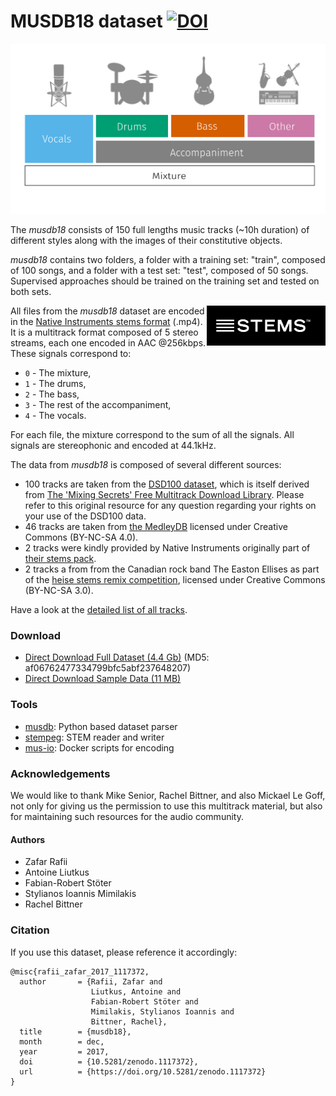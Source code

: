 # MUSDB18 dataset [![DOI](https://zenodo.org/badge/DOI/10.5281/zenodo.1117372.svg)](https://doi.org/10.5281/zenodo.1117372)

<img src="imgs/musheader.svg" alt="Drawing"/>

The _musdb18_ consists of 150 full lengths music tracks (~10h duration) of different styles along with the images of their constitutive objects.

_musdb18_ contains two folders, a folder with a training set: "train", composed of 100 songs, and a folder with a test set: "test", composed of 50 songs. Supervised approaches should be trained on the training set and tested on both sets.

<img src="imgs/stems.png" align="right" width="190px">

All files from the _musdb18_ dataset are encoded in the [Native Instruments stems format](http://www.stems-music.com/) (.mp4). It is a multitrack format composed of 5 stereo streams, each one encoded in AAC @256kbps. These signals correspond to:

- `0` - The mixture,
- `1` - The drums,
- `2` - The bass,
- `3` - The rest of the accompaniment,
- `4` - The vocals.

For each file, the mixture correspond to the sum of all the signals. All signals are stereophonic and encoded at 44.1kHz.

The data from _musdb18_ is composed of several different sources:
* 100 tracks are taken from the [DSD100 dataset](http://sisec17.audiolabs-erlangen.de/#/dataset), which is itself derived from [The 'Mixing Secrets' Free Multitrack Download Library](www.cambridge-mt.com/ms-mtk.htm). Please refer to this original resource for any question regarding your rights on your use of the DSD100 data.
* 46 tracks are taken from [the MedleyDB](http://medleydb.weebly.com) licensed under Creative Commons (BY-NC-SA 4.0).
* 2 tracks were kindly provided by Native Instruments originally part of [their stems pack](https://www.native-instruments.com/en/specials/stems-for-all/free-stems-tracks/).
* 2 tracks a from from the Canadian rock band The Easton Ellises as part of the [heise stems remix competition](https://www.heise.de/ct/artikel/c-t-Remix-Wettbewerb-The-Easton-Ellises-2542427.html#englisch), licensed under Creative Commons (BY-NC-SA 3.0).

Have a look at the [detailed list of all tracks](https://github.com/sigsep/sigsep.github.io/blob/master/data/tracklist.csv).

### Download

* [Direct Download Full Dataset (4.4 Gb)](https://www.dropbox.com/s/yxa5hbgunbbje4l/musdb18.zip?dl=1) (MD5: af06762477334799bfc5abf237648207)
* [Direct Download Sample Data (11 MB)](https://www.dropbox.com/s/aihhp0fkboefxy3/mus-sample.zip?dl=1)

### Tools

* [musdb](https://github.com/sigsep/sigsep-mus-db): Python based dataset parser
* [stempeg](https://github.com/faroit/stempeg): STEM reader and writer
* [mus-io](https://github.com/sigsep/sigsep-mus-io): Docker scripts for encoding

### Acknowledgements

We would like to thank Mike Senior, Rachel Bittner, and also Mickael Le Goff, not only for giving us the permission to use this multitrack material, but also for maintaining such resources for the audio community.

#### Authors

- Zafar Rafii
- Antoine Liutkus
- Fabian-Robert Stöter
- Stylianos Ioannis Mimilakis
- Rachel Bittner

### Citation

If you use this dataset, please reference it accordingly:

```
@misc{rafii_zafar_2017_1117372,
  author       = {Rafii, Zafar and
                  Liutkus, Antoine and
                  Fabian-Robert Stöter and
                  Mimilakis, Stylianos Ioannis and
                  Bittner, Rachel},
  title        = {musdb18},
  month        = dec,
  year         = 2017,
  doi          = {10.5281/zenodo.1117372},
  url          = {https://doi.org/10.5281/zenodo.1117372}
}
```
